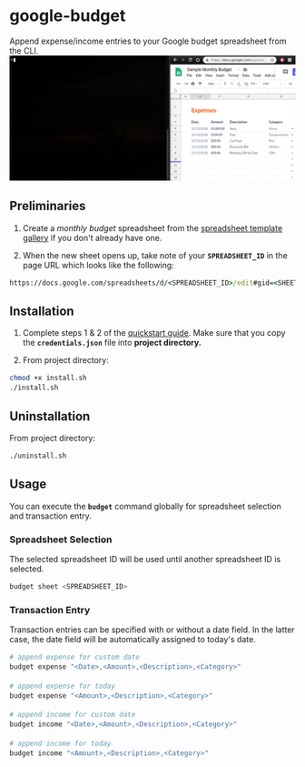 # google-budget
Append expense/income entries to your Google budget spreadsheet from the CLI.
![Example](example.gif)

## Preliminaries
 1. Create a *monthly budget* spreadsheet from the [spreadsheet template gallery](https://docs.google.com/spreadsheets/u/0/?ftv=1&folder=0ACoSgW1iveL-Uk9PVA) if you don't already have one.

 2. When the new sheet opens up, take note of your **`SPREADSHEET_ID`** in the page URL which looks like the following:
``` cmd
https://docs.google.com/spreadsheets/d/<SPREADSHEET_ID>/edit#gid=<SHEET_ID>
```

## Installation
 1. Complete steps 1 & 2 of the [quickstart guide](https://developers.google.com/sheets/api/quickstart/python). Make sure that you copy the **`credentials.json`** file into **project directory.**

 2. From project directory:
``` sh
chmod +x install.sh
./install.sh
```

## Uninstallation
From project directory:
``` sh
./uninstall.sh
```

## Usage
You can execute the **`budget`** command globally for spreadsheet selection and transaction entry.

### Spreadsheet Selection
The selected spreadsheet ID will be used until another spreadsheet ID is selected.
``` sh
budget sheet <SPREADSHEET_ID>
```

### Transaction Entry
Transaction entries can be specified with or without a date field. In the latter case, the date field will be automatically assigned to today's date.
``` sh
# append expense for custom date
budget expense "<Date>,<Amount>,<Description>,<Category>"

# append expense for today
budget expense "<Amount>,<Description>,<Category>"

# append income for custom date
budget income "<Date>,<Amount>,<Description>,<Category>"

# append income for today
budget income "<Amount>,<Description>,<Category>"
```

